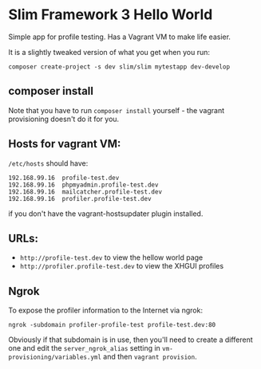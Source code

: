 # Slim Framework 3 Hello World

Simple app for profile testing. Has a Vagrant VM to make life easier.

It is a slightly tweaked version of what you get when you run:

    composer create-project -s dev slim/slim mytestapp dev-develop

## composer install

Note that you have to run `composer install` yourself - the vagrant provisioning doesn't do it for you.

## Hosts for vagrant VM:

`/etc/hosts` should have:

    192.168.99.16  profile-test.dev
    192.168.99.16  phpmyadmin.profile-test.dev
    192.168.99.16  mailcatcher.profile-test.dev
    192.168.99.16  profiler.profile-test.dev

if you don't have the vagrant-hostsupdater plugin installed.


## URLs:

* `http://profile-test.dev` to view the hellow world page
* `http://profiler.profile-test.dev` to view the XHGUI profiles


## Ngrok

To expose the profiler information to the Internet via ngrok:

    ngrok -subdomain profiler-profile-test profile-test.dev:80

Obviously if that subdomain is in use, then you'll need to create a different one and edit the `server_ngrok_alias` setting in `vm-provisioning/variables.yml` and then `vagrant provision`.
